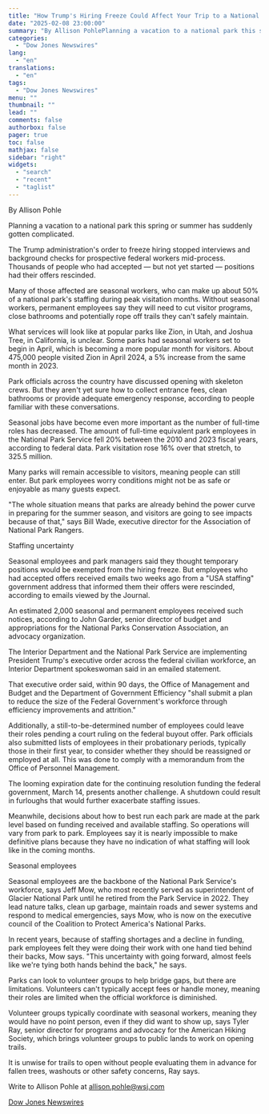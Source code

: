 ```yaml
---
title: "How Trump's Hiring Freeze Could Affect Your Trip to a National Park — WSJ"
date: "2025-02-08 23:00:00"
summary: "By Allison PohlePlanning a vacation to a national park this spring or summer has suddenly gotten complicated.The Trump administration's order to freeze hiring stopped interviews and background checks for prospective federal workers mid-process. Thousands of people who had accepted — but not yet started — positions had their offers rescinded.Many..."
categories:
  - "Dow Jones Newswires"
lang:
  - "en"
translations:
  - "en"
tags:
  - "Dow Jones Newswires"
menu: ""
thumbnail: ""
lead: ""
comments: false
authorbox: false
pager: true
toc: false
mathjax: false
sidebar: "right"
widgets:
  - "search"
  - "recent"
  - "taglist"
---
```


By Allison Pohle

Planning a vacation to a national park this spring or summer has suddenly gotten complicated.

The Trump administration's order to freeze hiring stopped interviews and background checks for prospective federal workers mid-process. Thousands of people who had accepted — but not yet started — positions had their offers rescinded.

Many of those affected are seasonal workers, who can make up about 50% of a national park's staffing during peak visitation months. Without seasonal workers, permanent employees say they will need to cut visitor programs, close bathrooms and potentially rope off trails they can't safely maintain.

What services will look like at popular parks like Zion, in Utah, and Joshua Tree, in California, is unclear. Some parks had seasonal workers set to begin in April, which is becoming a more popular month for visitors. About 475,000 people visited Zion in April 2024, a 5% increase from the same month in 2023.

Park officials across the country have discussed opening with skeleton crews. But they aren't yet sure how to collect entrance fees, clean bathrooms or provide adequate emergency response, according to people familiar with these conversations.

Seasonal jobs have become even more important as the number of full-time roles has decreased. The amount of full-time equivalent park employees in the National Park Service fell 20% between the 2010 and 2023 fiscal years, according to federal data. Park visitation rose 16% over that stretch, to 325.5 million.

Many parks will remain accessible to visitors, meaning people can still enter. But park employees worry conditions might not be as safe or enjoyable as many guests expect.

"The whole situation means that parks are already behind the power curve in preparing for the summer season, and visitors are going to see impacts because of that," says Bill Wade, executive director for the Association of National Park Rangers.

Staffing uncertainty

Seasonal employees and park managers said they thought temporary positions would be exempted from the hiring freeze. But employees who had accepted offers received emails two weeks ago from a "USA staffing" government address that informed them their offers were rescinded, according to emails viewed by the Journal.

An estimated 2,000 seasonal and permanent employees received such notices, according to John Garder, senior director of budget and appropriations for the National Parks Conservation Association, an advocacy organization.

The Interior Department and the National Park Service are implementing President Trump's executive order across the federal civilian workforce, an Interior Department spokeswoman said in an emailed statement.

That executive order said, within 90 days, the Office of Management and Budget and the Department of Government Efficiency "shall submit a plan to reduce the size of the Federal Government's workforce through efficiency improvements and attrition."

Additionally, a still-to-be-determined number of employees could leave their roles pending a court ruling on the federal buyout offer. Park officials also submitted lists of employees in their probationary periods, typically those in their first year, to consider whether they should be reassigned or employed at all. This was done to comply with a memorandum from the Office of Personnel Management.

The looming expiration date for the continuing resolution funding the federal government, March 14, presents another challenge. A shutdown could result in furloughs that would further exacerbate staffing issues.

Meanwhile, decisions about how to best run each park are made at the park level based on funding received and available staffing. So operations will vary from park to park. Employees say it is nearly impossible to make definitive plans because they have no indication of what staffing will look like in the coming months.

Seasonal employees

Seasonal employees are the backbone of the National Park Service's workforce, says Jeff Mow, who most recently served as superintendent of Glacier National Park until he retired from the Park Service in 2022. They lead nature talks, clean up garbage, maintain roads and sewer systems and respond to medical emergencies, says Mow, who is now on the executive council of the Coalition to Protect America's National Parks.

In recent years, because of staffing shortages and a decline in funding, park employees felt they were doing their work with one hand tied behind their backs, Mow says. "This uncertainty with going forward, almost feels like we're tying both hands behind the back," he says.

Parks can look to volunteer groups to help bridge gaps, but there are limitations. Volunteers can't typically accept fees or handle money, meaning their roles are limited when the official workforce is diminished.

Volunteer groups typically coordinate with seasonal workers, meaning they would have no point person, even if they did want to show up, says Tyler Ray, senior director for programs and advocacy for the American Hiking Society, which brings volunteer groups to public lands to work on opening trails.

It is unwise for trails to open without people evaluating them in advance for fallen trees, washouts or other safety concerns, Ray says.

Write to Allison Pohle at allison.pohle@wsj.com

[Dow Jones Newswires](https://www.tradingview.com/news/DJN_DN20250208000880:0/)
